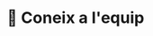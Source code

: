 ---
# An instance of the People widget.
# Documentation: https://wowchemy.com/docs/page-builder/
widget: people

# This file represents a page section.
headless: true

# Order that this section appears on the page.
weight: 1

title: 👥 Coneix a l'equip
subtitle:

content:
  # Choose which groups/teams of users to display.
  #   Edit `user_groups` in each user's profile to add them to one or more of these groups.
  user_groups:
  - FisiQuímicament
design:
  show_interests: false
  show_role: true
  show_social: true

advanced:
  css_style: "padding-bottom: 0px;"
---